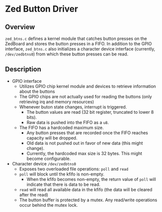 # Zed Button Driver

## Overview

`zed_btns.c` defines a kernel module that catches button presses on the ZedBoard and stores the button presses in a FIFO. In addition to the GPIO interface, `zed_btns.c` also initializes a character device interface (currently, `/dev/zedbtns0`) from which these button presses can be read.

## Description

- GPIO interface
  - Utilizes GPIO chip kernel module and devices to retrieve information about the buttons
  - The GPIO chips are not actually used for reading the buttons (only retrieving irq and memory resources)
  - Whenever buton state changes, interrupt is triggered. 
    - The button values are read (32 bit register, truncated to lower 8 bits).
    - Raw data is pushed into the FIFO as a `u8`. 
  - The FIFO has a hardcoded maximum size.
    - Any button presses that are recorded once the FIFO reaches capacity will be dropped.
    - Old data is not pushed out in favor of new data (this might change).
    - Currently, the hardcoded max size is 32 bytes. This might become configurable. 
- Character device `/dev/zedbtns0`
  - Exposes two overloaded file operations: `poll` and `read`
  - `poll` will block until the kfifo is non-empty. 
    - When the kfifo becomes non-empty, the return value of `poll` will indicate that there is data to be read.
  - `read` will read all available data in the kfifo (the data will be cleared after the read)
  - The button buffer is protected by a mutex. Any read/write operations occur behind the mutex lock. 
